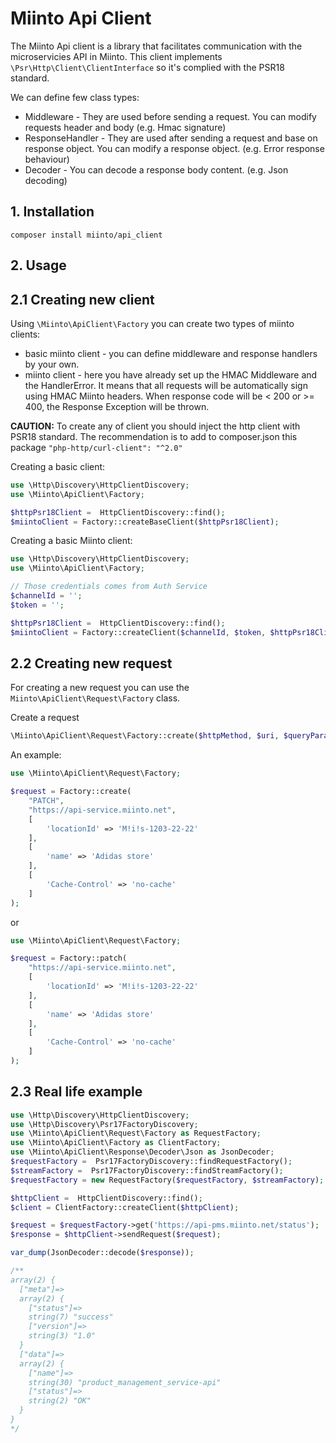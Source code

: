 # Miinto Api Client

The Miinto Api client is a library that facilitates communication with the microservicies API in Miinto.
This client implements `\Psr\Http\Client\ClientInterface` so  it's complied with the PSR18 standard.

We can define few class types:
- Middleware - They are used before sending a request. You can modify requests header and body (e.g. Hmac signature)
- ResponseHandler - They are used after sending a request and base on response object. You can modify a response object. (e.g. Error response behaviour)
- Decoder - You can decode a response body content. (e.g. Json decoding)

## 1. Installation

```shell script
composer install miinto/api_client
```

## 2. Usage

## 2.1 Creating new client

Using `\Miinto\ApiClient\Factory` you can create two types of miinto clients:
- basic miinto client - you can define middleware and response handlers by your own.
- miinto client - here you have already set up the HMAC Middleware and the HandlerError. It means that all requests will
be automatically sign using HMAC Miinto headers. When response code will be < 200 or >= 400, the Response Exception will 
be thrown.   

**CAUTION:** To create any of client you should inject the http client with PSR18 standard. The recommendation is to add
to composer.json this package `"php-http/curl-client": "^2.0"`

Creating a basic client:
```php
use \Http\Discovery\HttpClientDiscovery;
use \Miinto\ApiClient\Factory;

$httpPsr18Client =  HttpClientDiscovery::find();
$miintoClient = Factory::createBaseClient($httpPsr18Client);
```

Creating a basic Miinto client:

```php
use \Http\Discovery\HttpClientDiscovery;
use \Miinto\ApiClient\Factory;

// Those credentials comes from Auth Service
$channelId = '';
$token = '';

$httpPsr18Client =  HttpClientDiscovery::find();
$miintoClient = Factory::createClient($channelId, $token, $httpPsr18Client);
```


## 2.2 Creating new request

For creating a new request you can use the `Miinto\ApiClient\Request\Factory` class. 

Create a request
```php
\Miinto\ApiClient\Request\Factory::create($httpMethod, $uri, $queryParameters = [], $bodyParameters = [], $requestHeaders = []);
```

An example:

```php
use \Miinto\ApiClient\Request\Factory;

$request = Factory::create(
    "PATCH", 
    "https://api-service.miinto.net", 
    [
        'locationId' => 'M!i!s-1203-22-22'
    ], 
    [
        'name' => 'Adidas store'
    ], 
    [
        'Cache-Control' => 'no-cache'
    ]
);

```

or

```php
use \Miinto\ApiClient\Request\Factory;

$request = Factory::patch(
    "https://api-service.miinto.net", 
    [
        'locationId' => 'M!i!s-1203-22-22'
    ], 
    [
        'name' => 'Adidas store'
    ], 
    [
        'Cache-Control' => 'no-cache'
    ]
);
```

## 2.3 Real life example
```php
use \Http\Discovery\HttpClientDiscovery;
use \Http\Discovery\Psr17FactoryDiscovery;
use \Miinto\ApiClient\Request\Factory as RequestFactory;
use \Miinto\ApiClient\Factory as ClientFactory;
use \Miinto\ApiClient\Response\Decoder\Json as JsonDecoder;
$requestFactory =  Psr17FactoryDiscovery::findRequestFactory();
$streamFactory =  Psr17FactoryDiscovery::findStreamFactory();
$requestFactory = new RequestFactory($requestFactory, $streamFactory);

$httpClient =  HttpClientDiscovery::find();
$client = ClientFactory::createClient($httpClient);

$request = $requestFactory->get('https://api-pms.miinto.net/status');
$response = $httpClient->sendRequest($request);

var_dump(JsonDecoder::decode($response));

/**
array(2) {
  ["meta"]=>
  array(2) {
    ["status"]=>
    string(7) "success"
    ["version"]=>
    string(3) "1.0"
  }
  ["data"]=>
  array(2) {
    ["name"]=>
    string(30) "product_management_service-api"
    ["status"]=>
    string(2) "OK"
  }
}
*/

```
